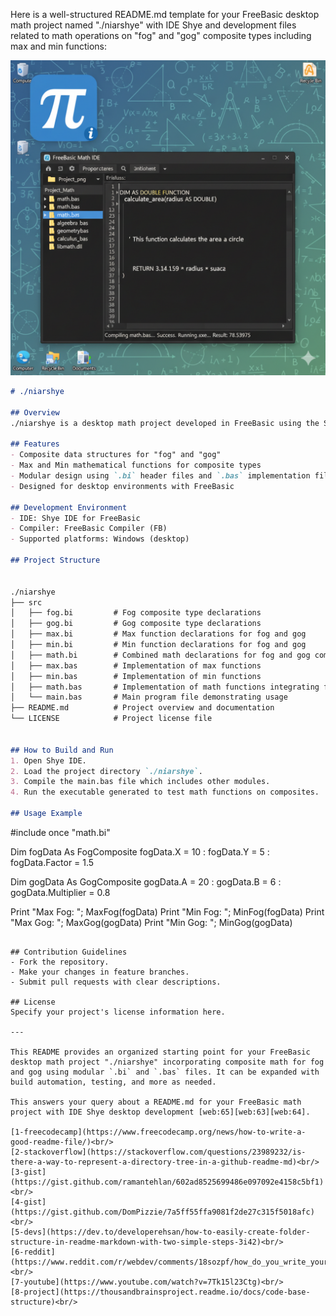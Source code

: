 Here is a well-structured README.md template for your FreeBasic desktop math project named "./niarshye" with IDE Shye and development files related to math operations on "fog" and "gog" composite types including max and min functions:

![IDEMath](./matrix/cec/images/logon.png)

```markdown
# ./niarshye

## Overview
./niarshye is a desktop math project developed in FreeBasic using the Shye IDE. The project focuses on composite types "fog" and "gog" and provides mathematical operations such as maximum and minimum calculations for these composites.

## Features
- Composite data structures for "fog" and "gog"
- Max and Min mathematical functions for composite types
- Modular design using `.bi` header files and `.bas` implementation files
- Designed for desktop environments with FreeBasic

## Development Environment
- IDE: Shye IDE for FreeBasic
- Compiler: FreeBasic Compiler (FB)
- Supported platforms: Windows (desktop)

## Project Structure


./niarshye
├── src
│   ├── fog.bi         # Fog composite type declarations
│   ├── gog.bi         # Gog composite type declarations
│   ├── max.bi         # Max function declarations for fog and gog
│   ├── min.bi         # Min function declarations for fog and gog
│   ├── math.bi        # Combined math declarations for fog and gog composites
│   ├── max.bas        # Implementation of max functions
│   ├── min.bas        # Implementation of min functions
│   ├── math.bas       # Implementation of math functions integrating fog and gog
│   └── main.bas       # Main program file demonstrating usage
├── README.md          # Project overview and documentation
└── LICENSE            # Project license file


## How to Build and Run
1. Open Shye IDE.
2. Load the project directory `./niarshye`.
3. Compile the main.bas file which includes other modules.
4. Run the executable generated to test math functions on composites.

## Usage Example
```
#include once "math.bi"

Dim fogData As FogComposite
fogData.X = 10 : fogData.Y = 5 : fogData.Factor = 1.5

Dim gogData As GogComposite
gogData.A = 20 : gogData.B = 6 : gogData.Multiplier = 0.8

Print "Max Fog: "; MaxFog(fogData)
Print "Min Fog: "; MinFog(fogData)
Print "Max Gog: "; MaxGog(gogData)
Print "Min Gog: "; MinGog(gogData)
```

## Contribution Guidelines
- Fork the repository.
- Make your changes in feature branches.
- Submit pull requests with clear descriptions.

## License
Specify your project's license information here.

---

This README provides an organized starting point for your FreeBasic desktop math project "./niarshye" incorporating composite math for fog and gog using modular `.bi` and `.bas` files. It can be expanded with build automation, testing, and more as needed.

This answers your query about a README.md for your FreeBasic math project with IDE Shye desktop development [web:65][web:63][web:64].

[1-freecodecamp](https://www.freecodecamp.org/news/how-to-write-a-good-readme-file/)<br/>
[2-stackoverflow](https://stackoverflow.com/questions/23989232/is-there-a-way-to-represent-a-directory-tree-in-a-github-readme-md)<br/>
[3-gist](https://gist.github.com/ramantehlan/602ad8525699486e097092e4158c5bf1)<br/>
[4-gist](https://gist.github.com/DomPizzie/7a5ff55ffa9081f2de27c315f5018afc)<br/>
[5-devs](https://dev.to/developerehsan/how-to-easily-create-folder-structure-in-readme-markdown-with-two-simple-steps-3i42)<br/>
[6-reddit](https://www.reddit.com/r/webdev/comments/18sozpf/how_do_you_write_your_readmemd_or_docs_for_your/)<br/>
[7-youtube](https://www.youtube.com/watch?v=7Tk15l23Ctg)<br/>
[8-project](https://thousandbrainsproject.readme.io/docs/code-base-structure)<br/>
